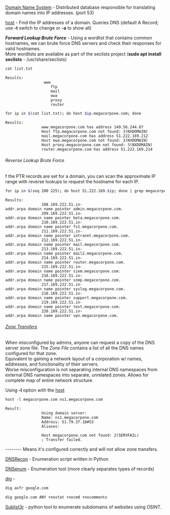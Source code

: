 
[Domain Name System](PWK--Concepts--DNS.html) - Distributed database responsible for translating domain names into IP addresses. (port 53)  
  
[host](PWK--Cmds--host.html) - Find the IP addresses of a domain. Queries DNS (default A Record; use **-t** switch to change or **-a** to show all)  
  
_**Forward Lookup Brute Force**_ - Using a wordlist that contains common hostnames, we can brute force DNS servers and check their responses for valid hostnames.  
More wordlists are available as part of the seclists project (**sudo apt install seclists** - /usr/share/seclists)  
  

```bash
cat list.txt
```
	Results:
					 www  
						ftp  
						mail  
						owa  
						proxy  
						router

  
```bash
for ip in $(cat list.txt); do host $ip.megacorpone.com; done
```
	Results:
					www.megacorpone.com has address 149.56.244.87  
					Host ftp.megacorpone.com not found: 3(NXDOMAIN)  
					mail.megacorpone.com has address 51.222.169.212  
					Host owa.megacorpone.com not found: 3(NXDOMAIN)  
					Host proxy.megacorpone.com not found: 3(NXDOMAIN)  
					router.megacorpone.com has address 51.222.169.214

  
  
###### Reverse Lookup Brute Force
f the PTR records are set for a domain, you can scan the approximate IP range with reverse lookups to request the hostname for each IP.  
```bash
for ip in $(seq 200 225); do host 51.222.169.$ip; done | grep megacorpone | grep -v "not found"
```
	Results:  
					208.169.222.51.in-addr.arpa domain name pointer admin.megacorpone.com.  
					209.169.222.51.in-addr.arpa domain name pointer beta.megacorpone.com.  
					210.169.222.51.in-addr.arpa domain name pointer fs1.megacorpone.com.  
					211.169.222.51.in-addr.arpa domain name pointer intranet.megacorpone.com.  
					212.169.222.51.in-addr.arpa domain name pointer mail.megacorpone.com.  
					213.169.222.51.in-addr.arpa domain name pointer mail2.megacorpone.com.  
					214.169.222.51.in-addr.arpa domain name pointer router.megacorpone.com.  
					215.169.222.51.in-addr.arpa domain name pointer siem.megacorpone.com.  
					216.169.222.51.in-addr.arpa domain name pointer snmp.megacorpone.com.  
					217.169.222.51.in-addr.arpa domain name pointer syslog.megacorpone.com.  
					218.169.222.51.in-addr.arpa domain name pointer support.megacorpone.com.  
					219.169.222.51.in-addr.arpa domain name pointer test.megacorpone.com.  
					220.169.222.51.in-addr.arpa domain name pointer vpn.megacorpone.com.

  
  
  
###### [Zone Transfers](DNS%20-%20Zone%20Transfers.md)
When misconfigured by admins, anyone can request a copy of the DNS server zone file. The _Zone File_ contains a list of all the DNS names configured for that zone.  
Equivalent to gaining a network layout of a corporation w/ names, addresses, and functionality of their servers.  
Worse misconfiguration is not separating internal DNS namespaces from external DNS namespaces into separate, unrelated zones. Allows for complete map of entire network structure.  
  
Using **-l** option with the [host](host.md)  
```bash
host -l megacorpone.com ns1.megacorpone.com
```
	Result:  
					Using domain server:  
					Name: ns1.megacorpone.com  
					Address: 51.79.37.18#53  
					Aliases:   
					  
					Host megacorpone.com not found: 2(SERVFAIL)  
					; Transfer failed.

-------- Means it's configured correctly and will not allow zone transfers.  
  
[DNSRecon](dnsrecon.md) - Enumeration script written in Python  
  
[DNSenum](dnsenum.md) - Enumeration tool (more clearly separates types of records)   
  
[dig](dig.md) -
```bash
dig axfr google.com

dig google.com ANY +nostat +nocmd +nocomments
```

 
[Sublist3r](Sublist3r.md) - python tool to enumerate subdomains of websites using OSINT.